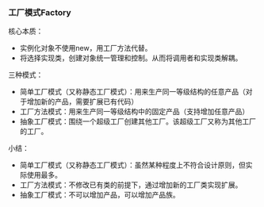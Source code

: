 ### 工厂模式Factory

核心本质：

- 实例化对象不使用new，用工厂方法代替。
- 将选择实现类，创建对象统一管理和控制。从而将调用者和实现类解耦。



三种模式：

- 简单工厂模式（又称静态工厂模式）：用来生产同一等级结构的任意产品（对于增加新的产品，需要扩展已有代码）
- 工厂方法模式：用来生产同一等级结构中的固定产品（支持增加任意产品）
- 抽象工厂模式：围绕一个超级工厂创建其他工厂。该超级工厂又称为其他工厂的工厂。





小结：

- 简单工厂模式（又称静态工厂模式）：虽然某种程度上不符合设计原则，但实际使用最多。
- 工厂方法模式：不修改已有类的前提下，通过增加新的工厂类实现扩展。
- 抽象工厂模式：不可以增加产品，可以增加产品族。